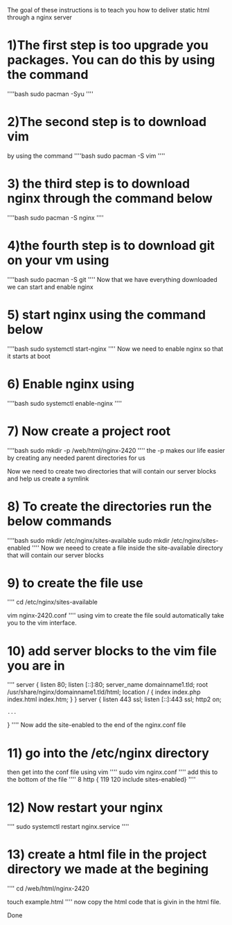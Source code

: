 The goal of these instructions is to teach you how to deliver static html through a nginx server

# 1)The first step is too upgrade you packages. You can do this by using the command 
''''bash
sudo pacman -Syu 
''''
# 2)The second step is to download vim 
by using the command 
''''bash
sudo pacman -S vim
''''
# 3) the third step is to download nginx through the command below
''''bash
sudo pacman -S nginx
''''
# 4)the fourth step is to download git on your vm using
''''bash
sudo pacman -S git
''''
Now that we have everything downloaded we can start and enable nginx

# 5) start nginx using the command below
''''bash
sudo systemctl start-nginx
''''
Now we need to enable nginx so that it starts at boot

# 6) Enable nginx using
''''bash
sudo systemctl enable-nginx
''''
# 7) Now create a project root 
''''bash
sudo mkdir -p /web/html/nginx-2420
''''
the -p makes our life easier by creating any needed parent directories for us

Now we need to create two directories that will contain our server blocks and help us create a symlink

# 8) To create the directories run the below commands
''''bash
sudo mkdir /etc/nginx/sites-available
sudo mkdir /etc/nginx/sites-enabled
''''
Now we neeed to create a file inside the site-available directory that will contain our server blocks 
# 9) to create the file use 
''''
cd /etc/nginx/sites-available

vim nginx-2420.conf
''''
using vim to create the file sould automatically take you to the vim interface.

# 10) add server blocks to the vim file you are in
''''
server {
    listen 80;
    listen [::]:80;
    server_name domainname1.tld;
    root /usr/share/nginx/domainname1.tld/html;
    location / {
        index index.php index.html index.htm;
    }
}
server {
    listen 443 ssl;
    listen [::]:443 ssl;
    http2 on;

    ...
}
''''
Now add the site-enabled to the end of the nginx.conf file

# 11) go into the /etc/nginx directory
then get into the conf file using vim
''''
sudo vim nginx.conf
''''
add this to the bottom of the file
''''
8 http {
119
120         include sites-enabled}
''''

# 12) Now restart your nginx
''''
sudo systemctl restart nginx.service
''''

# 13) create a html file in the project directory we made at the begining
''''
cd /web/html/nginx-2420

touch example.html
''''
now copy the html code that is givin in the html file.

Done






